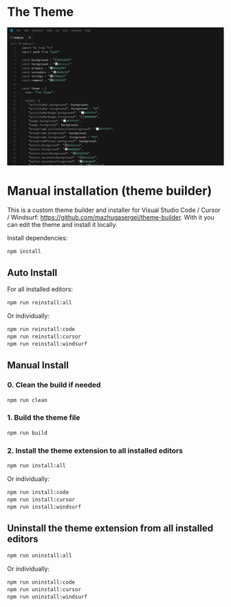 # The Theme

![](https://raw.githubusercontent.com/mazhugasergei/theme-builder/refs/heads/main/src/assets/images/screenshot.jpg)

# Manual installation (theme builder)

This is a custom theme builder and installer for Visual Studio Code / Cursor / Windsurf: https://github.com/mazhugasergei/theme-builder. With it you can edit the theme and install it locally.

Install dependencies:

```bash
npm install
```

## Auto Install

For all installed editors:

```bash
npm run reinstall:all
```

Or individually:

```bash
npm run reinstall:code
npm run reinstall:cursor
npm run reinstall:windsurf
```

## Manual Install

### 0. Clean the build if needed

```bash
npm run clean
```

### 1. Build the theme file

```bash
npm run build
```

### 2. Install the theme extension to all installed editors

```bash
npm run install:all
```

Or individually:

```bash
npm run install:code
npm run install:cursor
npm run install:windsurf
```

## Uninstall the theme extension from all installed editors

```bash
npm run uninstall:all
```

Or individually:

```bash
npm run uninstall:code
npm run uninstall:cursor
npm run uninstall:windsurf
```
